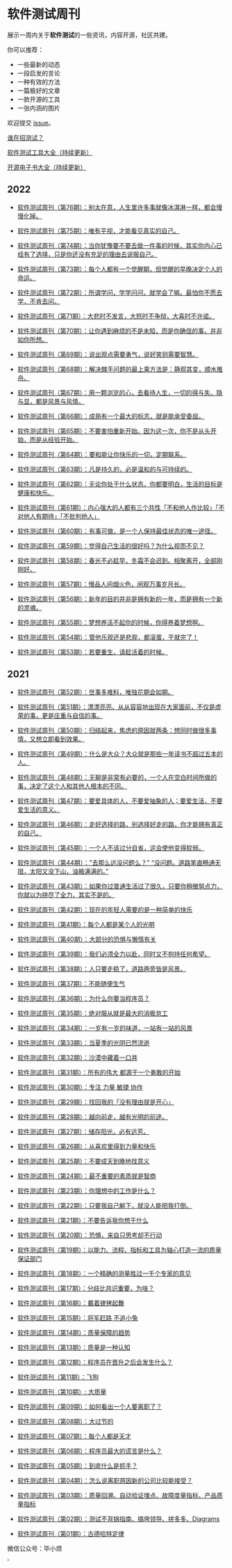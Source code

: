 # 软件测试周刊

展示一周内关于**软件测试**的一些资讯，内容开源，社区共建。

你可以推荐：

- 一些最新的动态
- 一段启发的言论
- 一种有效的方法
- 一篇极好的文章
- 一款开源的工具
- 一张内涵的图片

欢迎提交 [issue](https://github.com/bxiaopeng/SoftwareTestingWeekly/issues)。

[谁在招测试？](https://www.yuque.com/bxiaofan/testingweekly/lohoi5)

[软件测试工具大全（持续更新）](https://www.yuque.com/bxiaofan/testingweekly/nuf0y0)

[开源电子书大全（持续更新）](https://www.yuque.com/bxiaofan/testingweekly/uyhfwo)

## 2022

- [软件测试周刊（第76期）：别太在意，人生里许多事就像冰淇淋一样，都会慢慢化掉。](https://www.yuque.com/bxiaofan/testingweekly/scigor)

- [软件测试周刊（第75期）：唯有平视，才能看见真实的自己。](https://www.yuque.com/bxiaofan/testingweekly/nkly6e)

- [软件测试周刊（第74期）：当你犹豫要不要去做一件事的时候，其实你内心已经有了选择，只是你还没有充足的理由去说服自己。](https://www.yuque.com/bxiaofan/testingweekly/tgr8qz)

- [软件测试周刊（第73期）：每个人都有一个觉醒期，但觉醒的早晚决定个人的命运。](https://www.yuque.com/bxiaofan/testingweekly/barnse)

- [软件测试周刊（第72期）：所谓学问，学学问问，就学会了嘛。最怕你不愿去学，不肯去问。](https://www.yuque.com/bxiaofan/testingweekly/bffqyv)

- [软件测试周刊（第71期）：大悲时不发言，大怒时不争辩，大喜时不许诺。](https://www.yuque.com/bxiaofan/testingweekly/hg4zhd)

- [软件测试周刊（第70期）：让你遇到麻烦的不是未知，而是你确信的事，并非如你所想。](https://www.yuque.com/bxiaofan/testingweekly/bgpfws)

- [软件测试周刊（第69期）：说出观点需要勇气，说好笑则需要智慧。](https://www.yuque.com/bxiaofan/testingweekly/dt96nc)

- [软件测试周刊（第68期）：解决棘手问题的最上乘方法是：静观其变，顺水推舟。](https://www.yuque.com/bxiaofan/testingweekly/irt3ql)

- [软件测试周刊（第67期）：用一颗浏览的心，去看待人生，一切的得与失、隐与显，都是风景与风情。](https://www.yuque.com/bxiaofan/testingweekly/umgrbs)

- [软件测试周刊（第66期）：成熟有一个最大的标志，就是能承受委屈。](https://www.yuque.com/bxiaofan/testingweekly/upkdr9)

- [软件测试周刊（第65期）：不要害怕重新开始。因为这一次，你不是从头开始，而是从经验开始。](https://www.yuque.com/bxiaofan/testingweekly/bczn9h "软件测试周刊（第65期）：不要害怕重新开始。因为这一次，你不是从头开始，而是从经验开始。")

- [软件测试周刊（第64期）：要和能让你快乐的一切，定期联系。](https://www.yuque.com/bxiaofan/testingweekly/ka5rmn "软件测试周刊（第64期）：要和能让你快乐的一切，定期联系。")

- [软件测试周刊（第63期）：凡是持久的，必是温和的与可持续的。](https://www.yuque.com/bxiaofan/testingweekly/nq0bz6 "软件测试周刊（第63期）：凡是持久的，必是温和的与可持续的。")

- [软件测试周刊（第62期）：无论你处于什么状态，你都要明白，生活的目标是健康和快乐。](https://www.yuque.com/bxiaofan/testingweekly/gwycgb "软件测试周刊（第62期）：无论你处于什么状态，你都要明白，生活的目标是健康和快乐。")

- [软件测试周刊（第61期）：内心强大的人都有三个共性「不和他人作比较」「不对他人有期待」「不批判他人」](https://www.yuque.com/bxiaofan/testingweekly/tvcelo "软件测试周刊（第61期）：内心强大的人都有三个共性「不和他人作比较」「不对他人有期待」「不批判他人」")

- [软件测试周刊（第60期）：有事可做，是一个人保持最佳状态的唯一途径。](https://www.yuque.com/bxiaofan/testingweekly/ou28wp "软件测试周刊（第60期）：有事可做，是一个人保持最佳状态的唯一途径。")

- [软件测试周刊（第59期）：觉得自己生活的很好吗？为什么视而不见？](https://www.yuque.com/bxiaofan/testingweekly/grgnv6 "软件测试周刊（第59期）：觉得自己生活的很好吗？为什么视而不见？")

- [软件测试周刊（第58期）：春光不必趁早，冬霜不会迟到。相聚离开，全部刚刚好。](https://www.yuque.com/bxiaofan/testingweekly/uf5fw2 "软件测试周刊（第58期）：春光不必趁早，冬霜不会迟到。相聚离开，全部刚刚好。")

- [软件测试周刊（第57期）：慢品人间烟火色，闲观万事岁月长。](https://www.yuque.com/bxiaofan/testingweekly/czekxt "软件测试周刊（第57期）：慢品人间烟火色，闲观万事岁月长。")

- [软件测试周刊（第56期）：新年的目的并非是拥有新的一年，而是拥有一个新的灵魂。 ​​​](https://www.yuque.com/bxiaofan/testingweekly/wes8ix "软件测试周刊（第56期）：新年的目的并非是拥有新的一年，而是拥有一个新的灵魂。 ​​​")

- [软件测试周刊（第55期）：梦想养活不起你的时候，你得养着梦想啊。 ​​​](https://www.yuque.com/bxiaofan/testingweekly/ykvna9 "软件测试周刊（第55期）：梦想养活不起你的时候，你得养着梦想啊。 ​​​")

- [软件测试周刊（第54期）：管他乐观还是悲观，都滚蛋，干就完了！](https://www.yuque.com/bxiaofan/testingweekly/itnng0 "软件测试周刊（第54期）：管他乐观还是悲观，都滚蛋，干就完了！")

- [软件测试周刊（第53期）：若要重生，请趁活着的时候。](https://www.yuque.com/bxiaofan/testingweekly/wehv33 "软件测试周刊（第53期）：若要重生，请趁活着的时候。")

## 2021

- [软件测试周刊（第52期）：世事多难料，唯独花期会如期。](https://www.yuque.com/bxiaofan/testingweekly/qz9f8g "软件测试周刊（第52期）：世事多难料，唯独花期会如期。")

- [软件测试周刊（第51期）：漂漂亮亮、从从容容地出现在大家面前，不仅是虚荣的事，更是庄重与自信的事。 ​​​](https://www.yuque.com/bxiaofan/testingweekly/hbo9at "软件测试周刊（第51期）：漂漂亮亮、从从容容地出现在大家面前，不仅是虚荣的事，更是庄重与自信的事。 ​​​")

- [软件测试周刊（第50期）：归结起来，焦虑的原因就两条：想同时做很多事情，又想立即看到效果。](https://www.yuque.com/bxiaofan/testingweekly/qogh2m "软件测试周刊（第50期）：归结起来，焦虑的原因就两条：想同时做很多事情，又想立即看到效果。")

- [软件测试周刊（第49期）：什么是大众？大众就是那些一年读书不超过五本的人。](https://www.yuque.com/bxiaofan/testingweekly/mde95x "软件测试周刊（第49期）：什么是大众？大众就是那些一年读书不超过五本的人。")

- [软件测试周刊（第48期）：无聊是非常有必要的，一个人在空白时间所做的事，决定了这个人和其他人根本的不同。](https://www.yuque.com/bxiaofan/testingweekly/fk1ufg)

- [软件测试周刊（第47期）：要爱具体的人，不要爱抽象的人；要爱生活，不要爱生活的意义。](https://www.yuque.com/bxiaofan/testingweekly/cfpln8)

- [软件测试周刊（第46期）：走好选择的路，别选择好走的路，你才能拥有真正的自己。](https://www.yuque.com/bxiaofan/testingweekly/hena95)

- [软件测试周刊（第45期）：一个人不该过分自省，这会使他变得软弱。](https://www.yuque.com/bxiaofan/testingweekly/wt63m9)

- [软件测试周刊（第44期）："去那么远没问题么？" “没问题。道路笔直畅通无阻，太阳又没下山，油箱满满的。”](https://www.yuque.com/bxiaofan/testingweekly/ad5ee3)

- [软件测试周刊（第43期）：如果你过普通生活过了很久，只要你稍微努点力，你就以为拼尽了全力，其实不是的。](https://www.yuque.com/bxiaofan/testingweekly/wu4l3c)

- [软件测试周刊（第42期）：现在的年轻人需要的是一种简单的快乐 ](https://www.yuque.com/bxiaofan/testingweekly/vhkwaa)

- [软件测试周刊（第41期）：每个人都是某个人的光明](https://www.yuque.com/bxiaofan/testingweekly/enz4x9)

- [软件测试周刊（第40期）：大部分的恐惧与懒惰有关](https://www.yuque.com/bxiaofan/testingweekly/ssg19y)

- [软件测试周刊（第39期）：我们必须全力以赴，同时又不抱持任何希望。](https://www.yuque.com/bxiaofan/testingweekly/bdoq81)

- [软件测试周刊（第38期）：人只要走稳了，道路两旁皆是风景。](https://www.yuque.com/bxiaofan/testingweekly/chu5e8)

- [软件测试周刊（第37期）：不能随便生气](https://www.yuque.com/bxiaofan/testingweekly/xuwoet)

- [软件测试周刊（第36期）：为什么你要当程序员？](https://www.yuque.com/bxiaofan/testingweekly/zakcbe)

- [软件测试周刊（第35期）：绝对服从就是最大的消极怠工](https://www.yuque.com/bxiaofan/testingweekly/gckqpz)

- [软件测试周刊（第34期）：一岁有一岁的味道，一站有一站的风景](https://www.yuque.com/bxiaofan/testingweekly/ce2tns)

- [软件测试周刊（第33期）：当夏季的光阴已然流逝](https://www.yuque.com/bxiaofan/testingweekly/zt79b0)

- [软件测试周刊（第32期）：沙漠中藏着一口井](https://www.yuque.com/bxiaofan/testingweekly/xlv60t)

- [软件测试周刊（第31期）：所有的伟大 都源于一个勇敢的开始](https://www.yuque.com/bxiaofan/testingweekly/yvr24e)

- [软件测试周刊（第30期）：专注 力量 敏捷 协作](https://www.yuque.com/bxiaofan/testingweekly/gbsgmz)

- [软件测试周刊（第29期）：找回我的「没有理由就是开心」](https://www.yuque.com/bxiaofan/testingweekly/qqy5c9)

- [软件测试周刊（第28期）：越向前走，越有光明的前途。](https://www.yuque.com/bxiaofan/testingweekly/htcbzl)

- [软件测试周刊（第27期）：储存阳光，必有远芳。](https://www.yuque.com/bxiaofan/testingweekly/xgq5lf)

- [软件测试周刊（第26期）：从喜欢里得到力量和快乐](https://www.yuque.com/bxiaofan/testingweekly/yonts3)

- [软件测试周刊（第25期）：不要成天到晚地找意义](https://www.yuque.com/bxiaofan/testingweekly/hlwcuu)

- [软件测试周刊（第24期）：最不重要的素质就是智商](https://www.yuque.com/bxiaofan/testingweekly/202124)

- [软件测试周刊（第23期）：你理想中的工作是什么？](https://www.yuque.com/bxiaofan/testingweekly/wznev3)

- [软件测试周刊（第22期）：只要我自己躺下，就没人能把我打倒。](https://www.yuque.com/bxiaofan/testingweekly/kflu88)

- [软件测试周刊（第21期）：不要告诉我你想干什么](https://www.yuque.com/bxiaofan/testingweekly/tg9as0)

- [软件测试周刊（第20期）：恐惧，来自只思考却不行动](https://www.yuque.com/bxiaofan/testingweekly/kxvdt8)

- [软件测试周刊（第19期）：以能力、流程、指标和工具为轴心打造一流的质量保证部门](https://www.yuque.com/bxiaofan/testingweekly/px6505)

- [软件测试周刊（第18期）：一个精确的测量胜过一千个专家的意见](https://www.yuque.com/bxiaofan/testingweekly/sw8zvl)

- [软件测试周刊（第17期）：分歧比共识重要，为啥？](https://www.yuque.com/bxiaofan/testingweekly/dzb78v)

- [软件测试周刊（第16期）：戴着镣铐起舞](https://www.yuque.com/bxiaofan/testingweekly/tnc9gv)

- [软件测试周刊（第15期）：将军赶路 不追小兔](https://www.yuque.com/bxiaofan/testingweekly/nqsxpn)

- [软件测试周刊（第14期）：质量保障的趋势](https://www.yuque.com/bxiaofan/testingweekly/wauwfh)

- [软件测试周刊（第13期）：质量是一种认知](https://www.yuque.com/bxiaofan/testingweekly/zb0ahg)

- [软件测试周刊（第12期）：程序员在晋升之后会发生什么？](https://www.yuque.com/bxiaofan/testingweekly/xtee09)

- [软件测试周刊（第11期）：飞狗](https://www.yuque.com/bxiaofan/testingweekly/mii2oe)

- [软件测试周刊（第10期）: 大质量](https://www.yuque.com/bxiaofan/testingweekly/ahtyoz)

- [软件测试周刊（第09期）：如何看出一个人要离职了？](https://www.yuque.com/bxiaofan/testingweekly/nhc3l2)

- [软件测试周刊（第08期）：大过节的](https://www.yuque.com/bxiaofan/testingweekly/cvec0q)

- [软件测试周刊（第07期）：每个人都是天才](https://www.yuque.com/bxiaofan/testingweekly/ubzocv)

- [软件测试周刊（第06期）：程序员最大的谎言是什么？](https://www.yuque.com/bxiaofan/testingweekly/dfakhc)

- [软件测试周刊（第05期）：到底什么是抓手？](https://www.yuque.com/bxiaofan/testingweekly/qv7uhe)

- [软件测试周刊（第04期）：怎么说离职原因新的公司比较能接受？](https://www.yuque.com/bxiaofan/testingweekly/xttppu)

- [软件测试周刊（第03期）：质量回溯、自动验证埋点、故障度量指标、产品质量指标](https://www.yuque.com/bxiaofan/testingweekly/ymrl0h)

- [软件测试周刊（第02期）：测试不背锅指南、搞垮领导、拼多多、Diagrams](https://www.yuque.com/bxiaofan/testingweekly/ewobh3)

- [软件测试周刊（第01期）：古德哈特定律](https://www.yuque.com/bxiaofan/testingweekly/dbor1s)

微信公众号：毕小烦

<img src="./imgs/gongzhonghao.jpg" style="zoom: 33%;" />